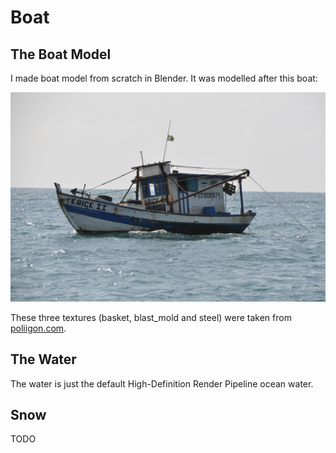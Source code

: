 # Boat

## The Boat Model
I made boat model from scratch in Blender. It was modelled after this boat:

![Brazillian Fishing Vessel](boat_model/pexels-gustavo-f-de-carvalho-souza-405357537-15190799.jpg)

These three textures (basket, blast_mold and steel) were taken from [poliigon.com](https://www.poliigon.com/).

## The Water
The water is just the default High-Definition Render Pipeline ocean water. 

## Snow
TODO